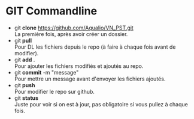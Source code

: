 GIT Commandline
=
- git **clone** https://github.com/Aqualio/VN_PST.git 
<br/>La première fois, après avoir créer un dossier.
- git **pull** 
<br/>Pour DL les fichiers depuis le repo (à faire à chaque fois avant de modifier).
- git **add** . 
<br/>Pour ajouter les fichiers modifiés et ajoutés au repo.
- git **commit** -m "message" 
<br/>Pour mettre un message avant d'envoyer les fichiers ajoutés.
- git **push** 
<br/>Pour modifier le repo sur github.
- git **status** 
<br/>Juste pour voir si on est à jour, pas obligatoire si vous pullez à chaque fois.
